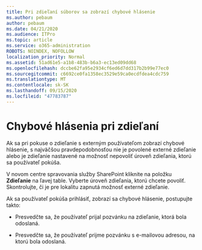 ```yaml
---
title: Pri zdieľaní súborov sa zobrazí chybové hlásenie
ms.author: pebaum
author: pebaum
ms.date: 04/21/2020
ms.audience: ITPro
ms.topic: article
ms.service: o365-administration
ROBOTS: NOINDEX, NOFOLLOW
localization_priority: Normal
ms.assetid: 51ad61e5-a1b8-483b-b6a3-ec13ed09dd68
ms.openlocfilehash: dccbe62fa95e2934cf6ed6d7dd317b2b99e77ec0
ms.sourcegitcommit: c6692ce0fa1358ec3529e59ca0ecdfdea4cdc759
ms.translationtype: MT
ms.contentlocale: sk-SK
ms.lasthandoff: 09/15/2020
ms.locfileid: "47783787"
---
```

# <a name="error-messages-when-sharing"></a>Chybové hlásenia pri zdieľaní

Ak sa pri pokuse o zdieľanie s externým používateľom zobrazí chybové hlásenie, s najväčšou pravdepodobnosťou nie je povolené externé zdieľanie alebo je zdieľanie nastavené na možnosť nepovoliť úroveň zdieľania, ktorú sa používateľ pokúša.
  
V novom centre spravovania služby SharePoint kliknite na položku **Zdieľanie** na ľavej table. Vyberte úroveň zdieľania, ktorú chcete povoliť. Skontrolujte, či je pre lokalitu zapnutá možnosť externé zdieľanie. 
  
Ak sa používateľ pokúša prihlásiť, zobrazí sa chybové hlásenie, postupujte takto:
  
- Presvedčte sa, že používateľ prijal pozvánku na zdieľanie, ktorá bola odoslaná.
    
- Presvedčte sa, že používateľ prijme pozvánku s e-mailovou adresou, na ktorú bola odoslaná.
    

